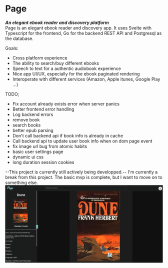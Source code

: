 # Page
***An elegant ebook reader and discovery platform***  
Page is an elegant ebook reader and discovery app. 
It uses Svelte with Typescript for the frontend, 
Go for the backend REST API and Postgresql as the database.

Goals:
- Cross platform experience
- The ability to search/buy different ebooks
- Speech to text for a authentic audiobook experience
- Nice app UI/UX, especially for the ebook paginated rendering
- Interoperate with different services (Amazon, Apple itunes, Google Play ...)

TODO;
- Fix account already exists error when server panics
- Better frontend error handling
- Log backend errors
- remove book
- search books
- better epub parsing
- Don't call backend api if book info is already in cache
- Call backend api to update user book info when on dom page event
- fix image url bug from atomic habits
- basic user settings page
- dynamic ui css
- long duration session cookies

--This project is currently still actively being developped.--
I'm currently a break from this project. The basic mvp is complete,
but I want to move on to something else.
![Current app state](screenshot.png)